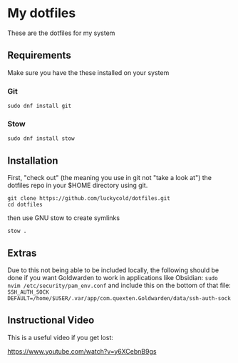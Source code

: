 # My dotfiles

These are the dotfiles for my system

## Requirements

Make sure you have the these installed on your system

### Git

```
sudo dnf install git
```

### Stow
```
sudo dnf install stow
```

## Installation

First, "check out" (the meaning you use in git not "take a look at") the dotfiles repo in your $HOME directory using git.

```
git clone https://github.com/luckycold/dotfiles.git
cd dotfiles
```

then use GNU stow to create symlinks

```
stow .
```

## Extras

Due to this not being able to be included locally, the following should be done if you want Goldwarden to work in applications like Obsidian:
`sudo  nvim /etc/security/pam_env.conf`
and include this on the bottom of that file:
`SSH_AUTH_SOCK DEFAULT=/home/$USER/.var/app/com.quexten.Goldwarden/data/ssh-auth-sock`

## Instructional Video
This is a useful video if you get lost:

https://www.youtube.com/watch?v=y6XCebnB9gs
